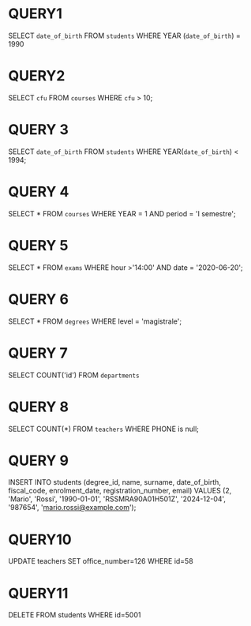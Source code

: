 # QUERY1

SELECT `date_of_birth`
FROM `students`
WHERE YEAR (`date_of_birth`) = 1990


# QUERY2

SELECT `cfu`
FROM `courses`
WHERE `cfu` > 10;

# QUERY 3

SELECT `date_of_birth`
FROM `students`
WHERE YEAR(`date_of_birth`) < 1994;

# QUERY 4

SELECT *
FROM `courses`
WHERE YEAR = 1
AND period = 'I semestre';

# QUERY 5

SELECT *
FROM `exams`
WHERE hour >'14:00'
AND date = '2020-06-20';

# QUERY 6 

SELECT *
FROM `degrees`
WHERE level = 'magistrale';

# QUERY 7 

SELECT COUNT('id')
FROM `departments`

# QUERY 8 


SELECT COUNT(*)
FROM `teachers`
WHERE PHONE is null;

# QUERY 9 

INSERT INTO students (degree_id, name, surname, date_of_birth, fiscal_code, enrolment_date, registration_number, email)
VALUES (2, 'Mario', 'Rossi', '1990-01-01', 'RSSMRA90A01H501Z', '2024-12-04', '987654', 'mario.rossi@example.com');

# QUERY10

UPDATE teachers SET office_number=126 WHERE id=58

# QUERY11

DELETE FROM students WHERE id=5001


